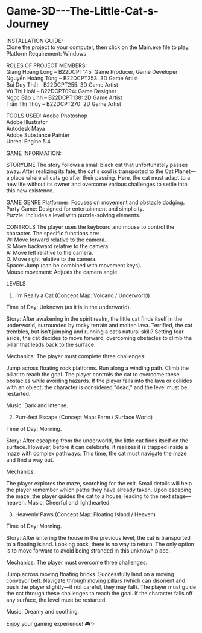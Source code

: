 # Game-3D---The-Little-Cat-s-Journey

INSTALLATION GUIDE:  
Clone the project to your computer, then click on the Main.exe file to play.  
Platform Requirement: Windows  

ROLES OF PROJECT MEMBERS:  
Giang Hoàng Long – B22DCPT145: Game Producer, Game Developer  
Nguyễn Hoàng Tùng – B22DCPT253: 3D Game Artist  
Bùi Duy Thái – B22DCPT255: 3D Game Artist  
Vũ Thị Hoài – B22DCPT094: Game Designer  
Ngọc Bảo Linh – B22DCPT138: 2D Game Artist  
Trần Thị Thủy – B22DCPT270: 2D Game Artist  

TOOLS USED:
Adobe Photoshop  
Adobe Illustrator  
Autodesk Maya  
Adobe Substance Painter  
Unreal Engine 5.4  

GAME INFORMATION:

STORYLINE
The story follows a small black cat that unfortunately passes away. After realizing its fate, the cat's soul is transported to the Cat Planet—a place where all cats go after their passing. Here, the cat must adapt to a new life without its owner and overcome various challenges to settle into this new existence.

GAME GENRE
Platformer: Focuses on movement and obstacle dodging.  
Party Game: Designed for entertainment and simplicity.  
Puzzle: Includes a level with puzzle-solving elements.  

CONTROLS
The player uses the keyboard and mouse to control the character. The specific functions are:  
W: Move forward relative to the camera.  
S: Move backward relative to the camera.  
A: Move left relative to the camera.  
D: Move right relative to the camera.  
Space: Jump (can be combined with movement keys).  
Mouse movement: Adjusts the camera angle.  

LEVELS
1. I’m Really a Cat
(Concept Map: Volcano / Underworld)

Time of Day: Unknown (as it is in the underworld).

Story:
After awakening in the spirit realm, the little cat finds itself in the underworld, surrounded by rocky terrain and molten lava. Terrified, the cat trembles, but isn’t jumping and running a cat’s natural skill?
Setting fear aside, the cat decides to move forward, overcoming obstacles to climb the pillar that leads back to the surface.

Mechanics:
The player must complete three challenges:

Jump across floating rock platforms.
Run along a winding path.
Climb the pillar to reach the goal.
The player controls the cat to overcome these obstacles while avoiding hazards. If the player falls into the lava or collides with an object, the character is considered "dead," and the level must be restarted.

Music: Dark and intense.

2. Purr-fect Escape
(Concept Map: Farm / Surface World)

Time of Day: Morning.

Story:
After escaping from the underworld, the little cat finds itself on the surface. However, before it can celebrate, it realizes it is trapped inside a maze with complex pathways. This time, the cat must navigate the maze and find a way out.

Mechanics:

The player explores the maze, searching for the exit.
Small details will help the player remember which paths they have already taken.
Upon escaping the maze, the player guides the cat to a house, leading to the next stage—heaven.
Music: Cheerful and lighthearted.

3. Heavenly Paws
(Concept Map: Floating Island / Heaven)

Time of Day: Morning.

Story:
After entering the house in the previous level, the cat is transported to a floating island. Looking back, there is no way to return. The only option is to move forward to avoid being stranded in this unknown place.

Mechanics:
The player must overcome three challenges:

Jump across moving floating bricks.
Successfully land on a moving conveyor belt.
Navigate through moving pillars (which can disorient and push the player slightly—if not careful, they may fall).
The player must guide the cat through these challenges to reach the goal. If the character falls off any surface, the level must be restarted.

Music: Dreamy and soothing.

Enjoy your gaming experience! 🎮✨

